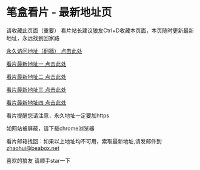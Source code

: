 # 笔盒看片 - 最新地址页

请收藏此页面（重要）
看片站长建议狼友Ctrl+D收藏本页面，本页随时更新最新地址，永远找到回家路

[永久访问地址（翻牆） 点击此处](https://beabox.net/)

[看片最新地址一 点击此处](https://h9uzquoyvwu.shop)

[看片最新地址二 点击此处](https://s3l2lj83qbjl.shop)

[看片最新地址三 点击此处](https://mwljk9nkzk.shop)

[看片最新地址四 点击此处](https://xbtz5u2wwaj.wiki)

看片提醒您请注意，永久地址一定要加https

如网站被屏蔽，请下载chrome浏览器

看片邮箱找回：如果以上地址均不可用，索取最新地址,请发邮件到 zhaohui@beabox.net

喜欢的狼友 请顺手star一下